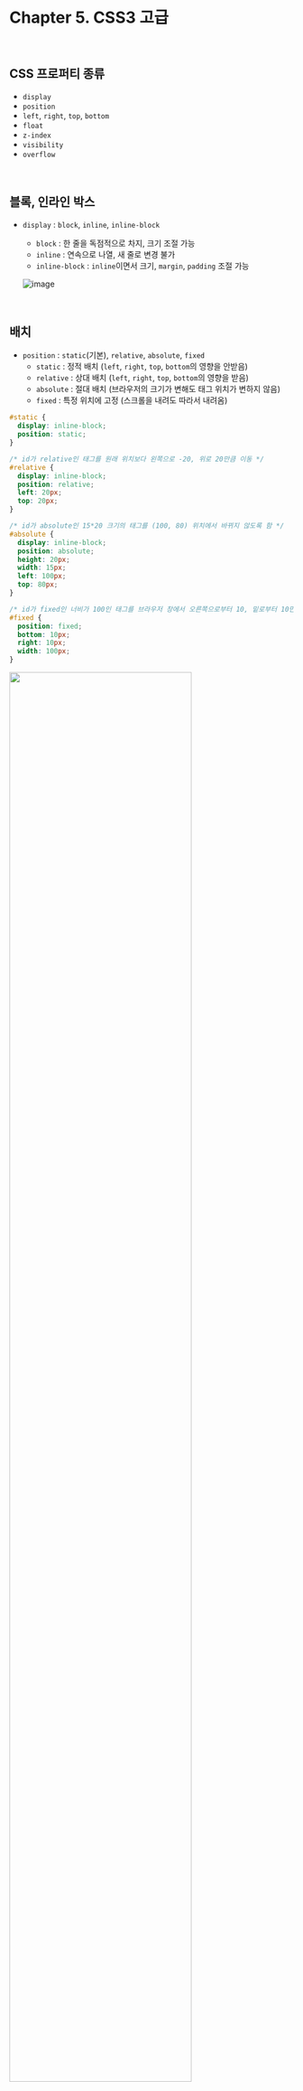 # Chapter 5. CSS3 고급

<br>

## CSS 프로퍼티 종류
+ `display`
+ `position`
+ `left`, `right`, `top`, `bottom`
+ `float`
+ `z-index`
+ `visibility`
+ `overflow`
<br>

## 블록, 인라인 박스
- `display` : `block`, `inline`, `inline-block`
  + `block` : 한 줄을 독점적으로 차지, 크기 조절 가능
  + `inline` : 연속으로 나열, 새 줄로 변경 불가
  + `inline-block` : `inline`이면서 크기, `margin`, `padding` 조절 가능

  ![image](https://github.com/user-attachments/assets/634a3225-911b-4132-8c37-cdf04126d456)

<br>

## 배치
- `position` : `static`(기본), `relative`, `absolute`, `fixed`
  + `static` : 정적 배치 (`left`, `right`, `top`, `bottom`의 영향을 안받음)
  + `relative` : 상대 배치 (`left`, `right`, `top`, `bottom`의 영향을 받음)
  + `absolute` : 절대 배치 (브라우저의 크기가 변해도 태그 위치가 변하지 않음)
  + `fixed` : 특정 위치에 고정 (스크롤을 내려도 따라서 내려옴)
```css
#static {
  display: inline-block;
  position: static;
}

/* id가 relative인 태그를 원래 위치보다 왼쪽으로 -20, 위로 20만큼 이동 */
#relative {
  display: inline-block;
  position: relative;
  left: 20px;
  top: 20px;
}

/* id가 absolute인 15*20 크기의 태그를 (100, 80) 위치에서 바뀌지 않도록 함 */
#absolute {
  display: inline-block;
  position: absolute;
  height: 20px;
  width: 15px;
  left: 100px;
  top: 80px;
}

/* id가 fixed인 너비가 100인 태그를 브라우저 창에서 오른쪽으로부터 10, 밑로부터 10만큼 떨어진 위치에 고정 */
#fixed {
  position: fixed;
  bottom: 10px;
  right: 10px;
  width: 100px;
}
```

<img src="https://github.com/user-attachments/assets/7af39fcb-5f8a-4470-91b7-6570b7c015c5" width="80%" />
<br><br>

- `float` : `left`, `right`
  + 태그를 항상 오른편이나 왼편에 배치할 수 있음
```css
#right {
  float: right;
  width: 8em;
  padding: 0.25em;
  margin: 1em;
}
```

<img src="https://github.com/user-attachments/assets/07187459-4cca-4b64-a24c-9de776ee44cb" width="30%" />

<br><br>

## 수직방향 우선도
- `z-index` : `-3`, `2`, ... (높은 순으로 위쪽 위치)
```css
div { z-index : 3; }
```

<br>

## 숨기기
- `visibility` : `hidden`, `visible`
  + `hidden` 상태라고 아무것도 없는 거랑 같은게 아니라, 태그의 공간은 할당된다
  + 예시로 어떤 단어를 포함하는 `<span>` 태그에 `hidden`을 적용시키면 단어 길이만큼 공백이 생겨있다
```css
span { visibility: hidden; }
```

<br>


